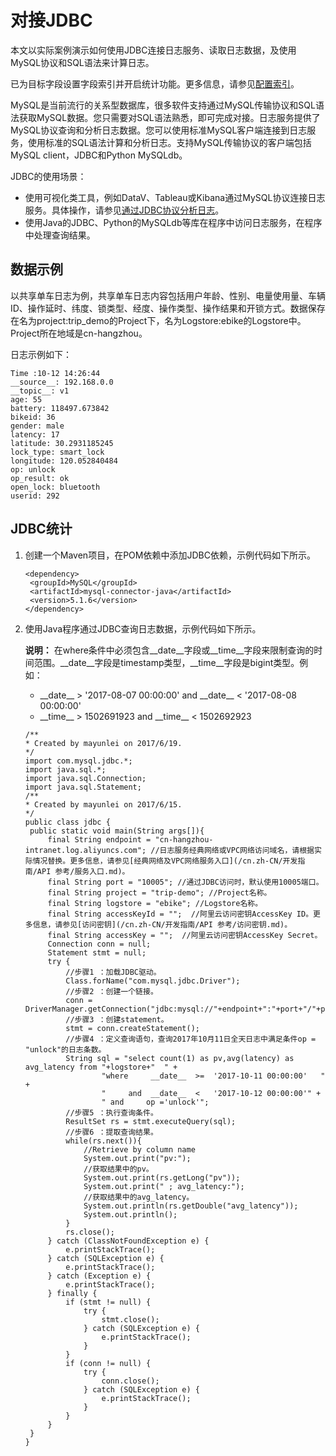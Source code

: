 # 对接JDBC

本文以实际案例演示如何使用JDBC连接日志服务、读取日志数据，及使用MySQL协议和SQL语法来计算日志。

已为目标字段设置字段索引并开启统计功能。更多信息，请参见[配置索引](/cn.zh-CN/查询与分析/配置索引.md)。

MySQL是当前流行的关系型数据库，很多软件支持通过MySQL传输协议和SQL语法获取MySQL数据。您只需要对SQL语法熟悉，即可完成对接。日志服务提供了MySQL协议查询和分析日志数据。您可以使用标准MySQL客户端连接到日志服务，使用标准的SQL语法计算和分析日志。支持MySQL传输协议的客户端包括MySQL client，JDBC和Python MySQLdb。

JDBC的使用场景：

-   使用可视化类工具，例如DataV、Tableau或Kibana通过MySQL协议连接日志服务。具体操作，请参见[通过JDBC协议分析日志](/cn.zh-CN/查询与分析/通过JDBC协议分析日志.md)。
-   使用Java的JDBC、Python的MySQLdb等库在程序中访问日志服务，在程序中处理查询结果。

## 数据示例

以共享单车日志为例，共享单车日志内容包括用户年龄、性别、电量使用量、车辆ID、操作延时、纬度、锁类型、经度、操作类型、操作结果和开锁方式。数据保存在名为project:trip\_demo的Project下，名为Logstore:ebike的Logstore中。Project所在地域是cn-hangzhou。

日志示例如下：

```
Time :10-12 14:26:44
__source__: 192.168.0.0
__topic__: v1 
age: 55 
battery: 118497.673842 
bikeid: 36 
gender: male 
latency: 17 
latitude: 30.2931185245 
lock_type: smart_lock 
longitude: 120.052840484 
op: unlock 
op_result: ok 
open_lock: bluetooth 
userid: 292
```

## JDBC统计

1.  创建一个Maven项目，在POM依赖中添加JDBC依赖，示例代码如下所示。

    ```
    <dependency>
     <groupId>MySQL</groupId>
     <artifactId>mysql-connector-java</artifactId>
     <version>5.1.6</version>
    </dependency>
    ```

2.  使用Java程序通过JDBC查询日志数据，示例代码如下所示。

    **说明：** 在where条件中必须包含\_\_date\_\_字段或\_\_time\_\_字段来限制查询的时间范围。\_\_date\_\_字段是timestamp类型，\_\_time\_\_字段是bigint类型。例如：

    -   \_\_date\_\_ \> '2017-08-07 00:00:00' and \_\_date\_\_ < '2017-08-08 00:00:00'
    -   \_\_time\_\_ \> 1502691923 and \_\_time\_\_ < 1502692923
    ```
    /**
    * Created by mayunlei on 2017/6/19.
    */
    import com.mysql.jdbc.*;
    import java.sql.*;
    import java.sql.Connection;
    import java.sql.Statement;
    /**
    * Created by mayunlei on 2017/6/15.
    */
    public class jdbc {
     public static void main(String args[]){
         final String endpoint = "cn-hangzhou-intranet.log.aliyuncs.com"; //日志服务经典网络或VPC网络访问域名，请根据实际情况替换。更多信息，请参见[经典网络及VPC网络服务入口](/cn.zh-CN/开发指南/API 参考/服务入口.md)。
         final String port = "10005"; //通过JDBC访问时，默认使用10005端口。
         final String project = "trip-demo"; //Project名称。
         final String logstore = "ebike"; //Logstore名称。
         final String accessKeyId = "";  //阿里云访问密钥AccessKey ID。更多信息，请参见[访问密钥](/cn.zh-CN/开发指南/API 参考/访问密钥.md)。
         final String accessKey = "";  //阿里云访问密钥AccessKey Secret。
         Connection conn = null;
         Statement stmt = null;
         try {
             //步骤1 ：加载JDBC驱动。
             Class.forName("com.mysql.jdbc.Driver");
             //步骤2 ：创建一个链接。
             conn = DriverManager.getConnection("jdbc:mysql://"+endpoint+":"+port+"/"+project,accessKeyId,accessKey);
             //步骤3 ：创建statement。
             stmt = conn.createStatement();
             //步骤4 ：定义查询语句，查询2017年10月11日全天日志中满足条件op = "unlock"的日志条数。
             String sql = "select count(1) as pv,avg(latency) as avg_latency from "+logstore+"  " +
                     "where     __date__  >=  '2017-10-11 00:00:00'   " +
                     "     and  __date__  <   '2017-10-12 00:00:00'" +
                     " and     op ='unlock'";
             //步骤5 ：执行查询条件。
             ResultSet rs = stmt.executeQuery(sql);
             //步骤6 ：提取查询结果。
             while(rs.next()){
                 //Retrieve by column name
                 System.out.print("pv:");
                 //获取结果中的pv。
                 System.out.print(rs.getLong("pv"));
                 System.out.print(" ; avg_latency:");
                 //获取结果中的avg_latency。
                 System.out.println(rs.getDouble("avg_latency"));
                 System.out.println();
             }
             rs.close();
         } catch (ClassNotFoundException e) {
             e.printStackTrace();
         } catch (SQLException e) {
             e.printStackTrace();
         } catch (Exception e) {
             e.printStackTrace();
         } finally {
             if (stmt != null) {
                 try {
                     stmt.close();
                 } catch (SQLException e) {
                     e.printStackTrace();
                 }
             }
             if (conn != null) {
                 try {
                     conn.close();
                 } catch (SQLException e) {
                     e.printStackTrace();
                 }
             }
         }
     }
    }
    ```


